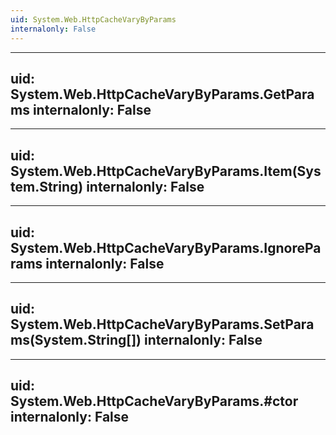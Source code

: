 ```yaml
---
uid: System.Web.HttpCacheVaryByParams
internalonly: False
---
```


---
uid: System.Web.HttpCacheVaryByParams.GetParams
internalonly: False
---

---
uid: System.Web.HttpCacheVaryByParams.Item(System.String)
internalonly: False
---

---
uid: System.Web.HttpCacheVaryByParams.IgnoreParams
internalonly: False
---

---
uid: System.Web.HttpCacheVaryByParams.SetParams(System.String[])
internalonly: False
---

---
uid: System.Web.HttpCacheVaryByParams.#ctor
internalonly: False
---
